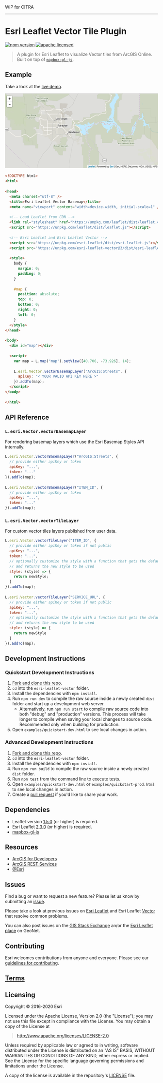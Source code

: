 WIP for CITRA

---

# Esri Leaflet Vector Tile Plugin

[![npm version][npm-img]][npm-url]
[![apache licensed](https://img.shields.io/badge/license-Apache-green.svg?style=flat-square)](https://raw.githubusercontent.com/Esri/esri-leaflet-vector/master/LICENSE)

[npm-img]: https://img.shields.io/npm/v/esri-leaflet-vector.svg?style=flat-square
[npm-url]: https://www.npmjs.com/package/esri-leaflet-vector

> A plugin for Esri Leaflet to visualize Vector tiles from ArcGIS Online. Built on top of [`mapbox-gl-js`](https://github.com/mapbox/mapbox-gl-js).

## Example

Take a look at the [live demo](http://esri.github.com/esri-leaflet/examples/vector-basemap.html).

![Example Image](example.png)

```html
<!DOCTYPE html>
<html>

<head>
  <meta charset="utf-8" />
  <title>Esri Leaflet Vector Basemap</title>
  <meta name="viewport" content="width=device-width, initial-scale=1" />

  <!-- Load Leaflet from CDN -->
  <link rel="stylesheet" href="https://unpkg.com/leaflet/dist/leaflet.css" />
  <script src="https://unpkg.com/leaflet/dist/leaflet.js"></script>

  <!-- Esri Leaflet and Esri Leaflet Vector -->
  <script src="https://unpkg.com/esri-leaflet/dist/esri-leaflet.js"></script>
  <script src="https://unpkg.com/esri-leaflet-vector@3/dist/esri-leaflet-vector.js"></script>

  <style>
    body {
      margin: 0;
      padding: 0;
    }

    #map {
      position: absolute;
      top: 0;
      bottom: 0;
      right: 0;
      left: 0;
    }
  </style>
</head>

<body>
  <div id="map"></div>

  <script>
    var map = L.map("map").setView([40.706, -73.926], 14);

    L.esri.Vector.vectorBasemapLayer("ArcGIS:Streets", {
      apiKey: "< YOUR VALID API KEY HERE >"
    }).addTo(map);
  </script>
</body>

</html>
```

## API Reference

### `L.esri.Vector.vectorBasemapLayer`

For rendering basemap layers which use the Esri Basemap Styles API internally.

```javascript
L.esri.Vector.vectorBasemapLayer("ArcGIS:Streets", {
  // provide either apiKey or token
  apiKey: "...",
  token: "..."
}).addTo(map);

L.esri.Vector.vectorBasemapLayer("ITEM_ID", {
  // provide either apiKey or token
  apiKey: "...",
  token: "..."
}).addTo(map);
```

### `L.esri.Vector.vectorTileLayer`

For custom vector tiles layers published from user data.

```javascript
L.esri.Vector.vectorTileLayer("ITEM_ID", {
  // provide either apiKey or token if not public
  apiKey: "...",
  token: "...",
  // optionally customize the style with a function that gets the default style from the service
  // and returns the new style to be used
  style: (style) => {
    return newStyle;
  }
}).addTo(map);

L.esri.Vector.vectorTileLayer("SERVICE_URL", {
  // provide either apiKey or token if not public
  apiKey: "...",
  token: "...",
  // optionally customize the style with a function that gets the default style from the service
  // and returns the new style to be used
  style: (style) => {
    return newStyle
  }
}).addTo(map);
```

## Development Instructions

### Quickstart Development Instructions

1. [Fork and clone this repo](https://help.github.com/articles/fork-a-repo).
2. `cd` into the `esri-leaflet-vector` folder.
3. Install the dependencies with `npm install`.
4. Run `npm run dev` to compile the raw source inside a newly created `dist` folder and start up a development web server.
    - Alternatively, run `npm run start` to compile raw source code into both "debug" and "production" versions. This process will take longer to compile when saving your local changes to source code. Recommended only when building for production.
5. Open `examples/quickstart-dev.html` to see local changes in action.

### Advanced Development Instructions

1. [Fork and clone this repo](https://help.github.com/articles/fork-a-repo).
2. `cd` into the `esri-leaflet-vector` folder.
3. Install the dependencies with `npm install`.
4. Run `npm run build` to compile the raw source inside a newly created `dist` folder.
5. Run `npm test` from the command line to execute tests.
6. Open `examples/quickstart-dev.html` or `examples/quickstart-prod.html` to see local changes in action.
7. Create a [pull request](https://help.github.com/articles/creating-a-pull-request) if you'd like to share your work.

## Dependencies

- Leaflet version [1.5.0](https://github.com/Leaflet/Leaflet/releases/tag/v1.5.0) (or higher) is required.
- Esri Leaflet [2.3.0](https://github.com/Esri/esri-leaflet/releases/tag/v2.3.0) (or higher) is required.
- [mapbox-gl-js](https://www.mapbox.com/mapbox-gl-js/)

## Resources

- [ArcGIS for Developers](http://developers.arcgis.com)
- [ArcGIS REST Services](http://resources.arcgis.com/en/help/arcgis-rest-api/)
- [@Esri](http://twitter.com/esri)

## Issues

Find a bug or want to request a new feature? Please let us know by submitting an [issue](https://github.com/Esri/esri-leaflet-vector/issues).

Please take a look at previous issues on [Esri Leaflet](https://github.com/Esri/esri-leaflet-vector/issues?labels=FAQ&milestone=&page=1&state=closed) and Esri Leaflet [Vector](https://github.com/Esri/esri-leaflet-vector/issues) that resolve common problems.

You can also post issues on the [GIS Stack Exchange](http://gis.stackexchange.com/questions/ask?tags=esri-leaflet,leaflet) an/or the [Esri Leaflet place](https://geonet.esri.com/discussion/create.jspa?sr=pmenu&containerID=1841&containerType=700&tags=esri-leaflet,leaflet) on GeoNet.

## Contributing

Esri welcomes contributions from anyone and everyone. Please see our [guidelines for contributing](https://github.com/Esri/esri-leaflet/blob/master/CONTRIBUTING.md).

## [Terms](https://github.com/Esri/esri-leaflet#terms)

## Licensing

Copyright &copy; 2016-2020 Esri

Licensed under the Apache License, Version 2.0 (the "License");
you may not use this file except in compliance with the License.
You may obtain a copy of the License at

> http://www.apache.org/licenses/LICENSE-2.0

Unless required by applicable law or agreed to in writing, software
distributed under the License is distributed on an "AS IS" BASIS,
WITHOUT WARRANTIES OR CONDITIONS OF ANY KIND, either express or implied.
See the License for the specific language governing permissions and
limitations under the License.

A copy of the license is available in the repository's [LICENSE](./LICENSE) file.
